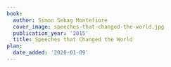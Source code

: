```yaml
---
book:
  author: Simon Sebag Montefiore
  cover_image: speeches-that-changed-the-world.jpg
  publication_year: '2015'
  title: Speeches that Changed the World
plan:
  date_added: '2020-01-09'
---
```

